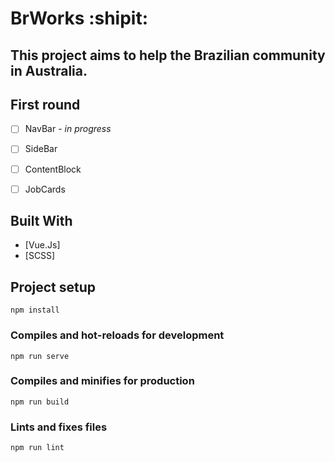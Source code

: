 # BrWorks :shipit:

## This project aims to help the Brazilian community in Australia.

## First round 
- [ ] NavBar - *in progress*
- [ ] SideBar 
- [ ] ContentBlock
- [ ] JobCards




## Built With
* [Vue.Js]
* [SCSS]



## Project setup
```
npm install
```

### Compiles and hot-reloads for development
```
npm run serve
```

### Compiles and minifies for production
```
npm run build
```

### Lints and fixes files
```
npm run lint
```
